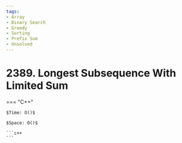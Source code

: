 ```yaml
---
tags:
- Array
- Binary Search
- Greedy
- Sorting
- Prefix Sum
- Unsolved
---
```



# 2389. Longest Subsequence With Limited Sum

=== "C++"

    $Time: O()$

    $Space: O()$

    ```c++
    ```